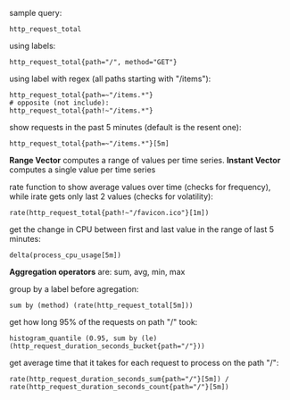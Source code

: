 sample query:
```promql
http_request_total
```

using labels:
```promql
http_request_total{path="/", method="GET"}
```

using label with regex (all paths starting with "/items"):
```promql
http_request_total{path=~"/items.*"}
# opposite (not include):
http_request_total{path!~"/items.*"}
```

show requests in the past 5 minutes (default is the resent one):
```promql
http_request_total{path=~"/items.*"}[5m]
```

**Range Vector** computes a range of values per time series.
**Instant Vector** computes a single value per time series

rate function to show average values over time (checks for frequency), while irate gets only last 2 values (checks for volatility):
```promql
rate(http_request_total{path!~"/favicon.ico"}[1m])
```

get the change in CPU between first and last value in the range of last 5 minutes:
```promql
delta(process_cpu_usage[5m])
```

**Aggregation operators** are: sum, avg, min, max

group by a label before agregation:
```promql
sum by (method) (rate(http_request_total[5m]))
```

get how long 95% of the requests on path "/" took:
```promql
histogram_quantile (0.95, sum by (le) (http_request_duration_seconds_bucket{path="/"}))
```

get average time that it takes for each request to process on the path "/":
```promql
rate(http_request_duration_seconds_sum{path="/"}[5m]) / rate(http_request_duration_seconds_count{path="/"}[5m])
```